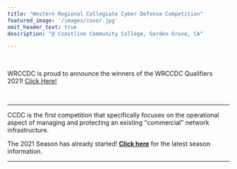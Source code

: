 ```yaml
---
title: "Western Regional Collegiate Cyber Defense Competition"
featured_image: '/images/cover.jpg'
omit_header_text: true
description: "@ Coastline Community College, Garden Grove, CA"

---
```

<br>

WRCCDC is proud to announce the winners of the WRCCDC Qualifiers 2021! [Click Here!](/seasons/2021/regional-finalists)

<br>
<hr>

CCDC is the first competition that specifically focuses on the operational aspect of managing and protecting an existing "commercial" network infrastructure.

The 2021 Season has already started! <b>[Click here](/seasons/2021/)</b> for the latest season information.

<hr>
